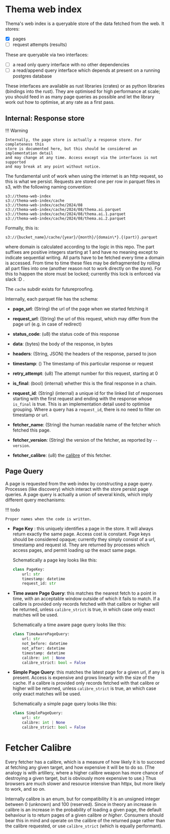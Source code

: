 # Thema web index

Thema's web index is a queryable store of the data fetched from the web. It
stores:

- [X] pages
- [ ] request attempts (results)

These are queryable via two interfaces:

- [ ] a read only query interface with no other dependencies
- [ ] a read/append query interface which depends at present on a running
  postgres database

These interfaces are available as rust libraries (crates) or as python libraries
(bindings into the rust). They are optimised for high performance at scale; you
should feed in as many page queries as possible and let the library work out how to
optimise, at any rate as a first pass.

## Internal: Response store

!!! Warning

    Internally, the page store is actually a response store. For completeness this
    store is documented here, but this should be considered an implementation detail
    and may change at any time. Access except via the interfaces is not supported
    and may break at any point without notice.

The fundamental unit of work when using the internet is an http request, so this
is what we persist. Requests are stored one per row in parquet files in s3, with
the following naming convention:

```
s3://thema-web-index
s3://thema-web-index/cache
s3://thema-web-index/cache/2024/08
s3://thema-web-index/cache/2024/08/thema.ai.parquet
s3://thema-web-index/cache/2024/08/thema.ai.1.parquet
s3://thema-web-index/cache/2024/08/thema.ai.2.parquet
```

Formally, this is:

```
s3://{bucket_name}/cache/{year}/{month}/{domain\*}.{(part)}.parquet
```

where domain is calculated according to the logic in this repo. The part
suffixes are positive integers starting at 1 and have no meaning except to
indicate sequential writing. All parts have to be fetched every time a domain is
accessed. From time to time these files may be defragmented by rolling all part
files into one (another reason not to work directly on the store). For this to
happen the store must be locked; currently this lock is enforced via slack :D .

The `cache` subdir exists for futureproofing.

Internally, each parquet file has the schema:

* **page_url**: (String) the url of the page when we started fetching it

* **request_url**: (String) the url of this request, which may differ from the page
    url (e.g. in case of redirect)

* **status_code**: (u8) the status code of this response

* **data**: (bytes) the body of the response, in bytes

* **headers**: (String, JSON) the headers of the response, parsed to json

* **timestamp**: () The timestamp of this particular response or request

* **retry_attempt**: (u8) The attempt number for this request, starting at 0

* **is_final**: (bool) (internal) whether this is the final response in a chain.

* **request_id**: (String) (internal) a unique id for the linked list of
    responses starting with the first request and ending with the
    response whose `is_final` is true. This is an implementation
    detail used to optimise grouping. Where a query has a
    `request_id`, there is no need to filter on timestamp or url.

* **fetcher_name**: (String) the human readable name of the fetcher which
     fetched this page.

* **fetcher_version**: (String) the version of the fetcher, as reported by
  `--version`.

* **fetcher_calibre**: (u8) the [calibre](#fetcher-calibre) of this fetcher.

## Page Query

A page is requested from the web index by constructing a page query. Processes
(like discovery) which interact with the store persist page queries. A page query is
actually a union of several kinds, which imply different query
mechanisms:

!!! todo

    Proper names when the code is written.

- **Page Key** : this uniquely identifies a page in the store. It will
  always return exactly the same page. Access cost is constant. Page
  keys should be considered opaque; currently they simply consist of a url,
  timestamp and request id. They are returned by processes which access pages,
  and permit loading up the exact same page.

  Schematically a page key looks like this:

  ```python
  class PageKey:
      url: str
      timestamp: datetime
      request_id: str
  ```

- **Time aware Page Query**: this matches the nearest fetch to a point in time,
  with an acceptable window outside of which it fails to match. If a calibre is
  provided only records fetched with that calibre or higher will be returned,
  unless `calibre_strict` is true, in which case only exact matches will be used.

  Schematically a time aware page query looks like this:

  ```python
  class TimeAwarePageQuery:
      url: str
      not_before: datetime
      not_after: datetime
      timestamp: datetime
      calibre: int | None
      calibre_strict: bool = False
  ```

- **Simple Page Query**: this matches the latest page for a given url, if any is
  present. Access is expensive and grows linearly with the size of the cache. If
  a calibre is provided only records fetched with that calibre or higher will be
  returned, unless `calibre_strict` is true, an which case only exact matches
  will be used.

  Schematically a simple page query looks like this:

  ```python
  class SimplePageQuery:
      url: str
      calibre: int | None
      calibre_strict: bool = False
  ```


# Fetcher Calibre

Every fetcher has a calibre, which is a measure of how likely it is to succeed
at fetching any given target, and how expensive it will be to do so. (The
analogy is with artillery, where a higher calibre weapon has more chance of
destroying a given target, but is obviously more expensive to use.) Thus
browsers are much slower and resource intensive than httpx, but more likely to
work, and so on.

Internally calibre is an enum, but for compatibility it is an unsigned integer
between 0 (unknown) and 100 (reserved). Since in theory an increase in calibre
is an increase in the probability of loading a given page, the default behaviour
is to return pages of a given calibre *or higher*. Consumers should bear this in
mind and operate on the calibre of the returned page rather than the calibre
requested, or use `calibre_strict` (which is equally performant).
